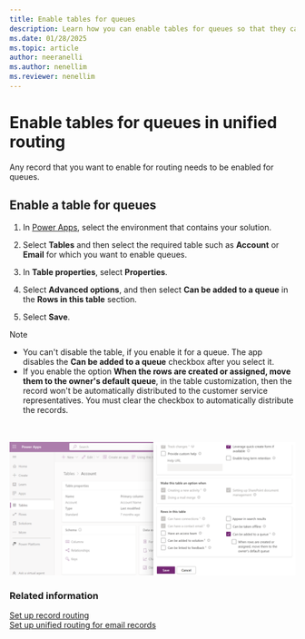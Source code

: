 ```yaml
---
title: Enable tables for queues
description: Learn how you can enable tables for queues so that they can be routed through unified routing.
ms.date: 01/28/2025
ms.topic: article
author: neeranelli
ms.author: nenellim
ms.reviewer: nenellim
---
```


# Enable tables for queues in unified routing

Any record that you want to enable for routing needs to be enabled for queues.

## Enable a table for queues<a name="enable-entities"> </a>

1. In [Power Apps](https://make.powerapps.com/), select the environment that contains your solution.

2. Select **Tables** and then select the required table such as **Account** or **Email** for which you want to enable queues.

5. In **Table properties**, select **Properties**.

6. Select **Advanced options**, and then select **Can be added to a queue** in the **Rows in this table** section.

7. Select **Save**.

> [!NOTE]
>- You can't disable the table, if you enable it for a queue. The app disables the **Can be added to a queue** checkbox after you select it.
>- If you enable the option **When the rows are created or assigned, move them to the owner's default queue**, in the table customization, then the record won't be automatically distributed to the customer service representatives. You must clear the checkbox to automatically distribute the records.

<br><br> ![Automatic record movement to the representative's default queue.](../media/route-owner-queue.png "Automatic record movement to the representative's default queue")

### Related information

[Set up record routing](set-up-record-routing.md)  
[Set up unified routing for email records](configure-routing-for-email-records.md)
